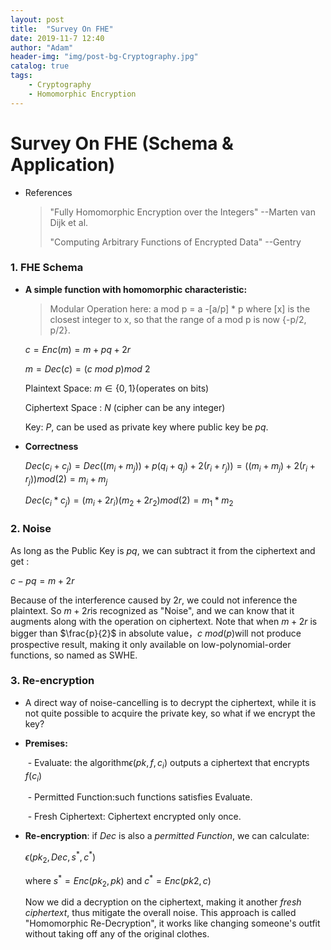 ```yaml
---
layout:	post
title:  "Survey On FHE"
date: 2019-11-7 12:40
author: "Adam"
header-img: "img/post-bg-Cryptography.jpg"
catalog: true
tags:
    - Cryptography
    - Homomorphic Encryption
---
```


# Survey On FHE (Schema & Application)

- References

  > "Fully Homomorphic Encryption over the Integers" --Marten van Dijk et al.
  >
  > "Computing Arbitrary Functions of Encrypted Data" --Gentry

### 1. FHE Schema

- **A simple function with homomorphic characteristic:**

  > Modular Operation here: a mod p = a -[a/p] * p where [x] is the closest integer to x, so that the range of a mod p is now {-p/2, p/2}.

  $c=Enc(m)=m+pq+2r$

  $m=Dec(c)=(c\ mod\ p)mod\ 2$

  Plaintext Space: $m\in \{0,1\}​$ (operates on bits)

  Ciphertext Space : $N$ (cipher can be any integer)

  Key: $P$, can be used as private key where public key be $pq$.

- **Correctness**

  $Dec(c_i+c_j)=Dec((m_i+m_j))+p(q_i+q_j)+2(r_i+r_j))=((m_i+m_j)+2(r_i+r_j))mod(2)=m_i+m_j​$

  $Dec(c_i*c_j)=(m_i+2r_i)(m_2+2r_2)mod(2)=m_1*m_2​$

### 2. Noise

As long as the Public Key is $pq​$, we can subtract it from the ciphertext and get :

$c-pq=m+2r​$

Because of the interference caused by $2r​$, we could not inference the plaintext. So $m+2r​$ is recognized as "Noise", and we can know that it augments along with the operation on ciphertext. Note that when $m+2r​$ is bigger than $\frac{p}{2}​$ in absolute value，$c\ mod(p)​$ will not produce prospective result, making it only available on low-polynomial-order functions, so named as SWHE. 



### 3. Re-encryption

-  A direct way of noise-cancelling is to decrypt the ciphertext, while it is not quite possible to acquire the private key, so what if we encrypt the key? 

- **Premises:** 

  ​	- Evaluate: the algorithm$\epsilon(pk,f,c_i)$ outputs a ciphertext that encrypts $f(c_i)$

  ​	- Permitted Function:such functions satisfies  Evaluate.

  ​	- Fresh Ciphertext: Ciphertext encrypted only once. 

- **Re-encryption**: if $Dec$ is also a *permitted Function*, we can calculate: 

  $\epsilon (pk_2, Dec, s^*,c^*)$

  where $s^*=Enc(pk_2,pk)$ and $c^*=Enc(pk2, c)$

  Now we did a decryption on the ciphertext, making it another *fresh ciphertext*, thus mitigate the overall noise. This approach is called "Homomorphic Re-Decryption", it works like changing someone's outfit without taking off any of the original clothes. 


